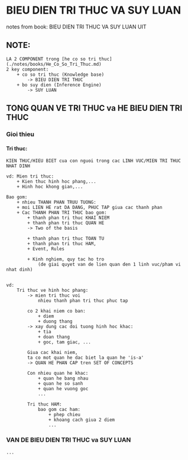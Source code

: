 # BIEU DIEN TRI THUC VA SUY LUAN 
notes from book: BIEU DIEN TRI THUC VA SUY LUAN UIT 


## NOTE:   
    LA 2 COMPONENT trong [he co so tri thuc](./notes/books/He_Co_So_Tri_Thuc.md)
    2 key component: 
        + co so tri thuc (Knowledge base)
            -> BIEU DIEN TRI THUC 
        + bo suy dien (Inference Engine)
            -> SUY LUAN 

## TONG QUAN VE TRI THUC va HE BIEU DIEN TRI THUC 
### Gioi thieu     
#### Tri thuc: 
    KIEN THUC/HIEU BIET cua con nguoi trong cac LINH VUC/MIEN TRI THUC NHAT DINH 

    vd: Mien tri thuc: 
        + Kien thuc hinh hoc phang,...
        + Hinh hoc khong gian,... 

    Bao gom: 
        + nhieu THANH PHAN TRUU TUONG: 
        + moi LIEN HE rat DA DANG, PHUC TAP giua cac thanh phan
        + Cac THANH PHAN TRI THUC bao gom: 
            + thanh phan tri thuc KHAI NIEM 
            + thanh phan tri thuc QUAN HE 
            -> Two of the basis 

            + thanh phan tri thuc TOAN TU 
            + thanh phan tri thuc HAM, 
            + Event, Rules 

            + Kinh nghiem, quy tac ho tro 
                (de giai quyet van de lien quan den 1 linh vuc/pham vi nhat dinh)

        
    vd: 
        Tri thuc ve hinh hoc phang: 
            -> mien tri thuc voi 
                nhieu thanh phan tri thuc phuc tap

            co 2 khai niem co ban:
                + diem 
                + duong thang 
            -> xay dung cac doi tuong hinh hoc khac: 
                + tia
                + doan thang
                + goc, tam giac, ...

            Giua cac khai niem, 
            ta co mot quan he dac biet la quan he 'is-a' 
            -> QUAN HE PHAN CAP tren SET OF CONCEPTS 

            Con nhieu quan he khac: 
                + quan he bang nhau 
                + quan he so sanh
                + quan he vuong goc 
                ... 
        
            Tri thuc HAM: 
                bao gom cac ham: 
                    + phep chieu
                    + khoang cach giua 2 diem 
                    ...
            
### VAN DE BIEU DIEN TRI THUC va SUY LUAN 
    ...
